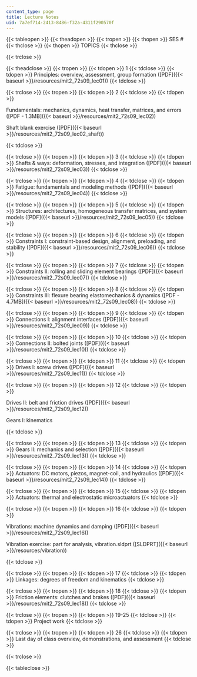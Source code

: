 ```yaml
---
content_type: page
title: Lecture Notes
uid: 7a7ef714-2413-8486-f32a-4311f290570f
---
```


{{< tableopen >}}
{{< theadopen >}}
{{< tropen >}}
{{< thopen >}}
SES #
{{< thclose >}}
{{< thopen >}}
TOPICS
{{< thclose >}}

{{< trclose >}}

{{< theadclose >}}
{{< tropen >}}
{{< tdopen >}}
1
{{< tdclose >}}
{{< tdopen >}}
Principles: overview, assessment, group formation ([PDF]({{< baseurl >}}/resources/mit2_72s09_lec01))
{{< tdclose >}}

{{< trclose >}}
{{< tropen >}}
{{< tdopen >}}
2
{{< tdclose >}}
{{< tdopen >}}


Fundamentals: mechanics, dynamics, heat transfer, matrices, and errors ([PDF - 1.3MB]({{< baseurl >}}/resources/mit2_72s09_lec02))

Shaft blank exercise ([PDF]({{< baseurl >}}/resources/mit2_72s09_lec02_shaft))


{{< tdclose >}}

{{< trclose >}}
{{< tropen >}}
{{< tdopen >}}
3
{{< tdclose >}}
{{< tdopen >}}
Shafts & ways: deformation, stresses, and integration ([PDF]({{< baseurl >}}/resources/mit2_72s09_lec03))
{{< tdclose >}}

{{< trclose >}}
{{< tropen >}}
{{< tdopen >}}
4
{{< tdclose >}}
{{< tdopen >}}
Fatigue: fundamentals and modeling methods ([PDF]({{< baseurl >}}/resources/mit2_72s09_lec04))
{{< tdclose >}}

{{< trclose >}}
{{< tropen >}}
{{< tdopen >}}
5
{{< tdclose >}}
{{< tdopen >}}
Structures: architectures, homogeneous transfer matrices, and system models ([PDF]({{< baseurl >}}/resources/mit2_72s09_lec05))
{{< tdclose >}}

{{< trclose >}}
{{< tropen >}}
{{< tdopen >}}
6
{{< tdclose >}}
{{< tdopen >}}
Constraints I: constraint-based design, alignment, preloading, and stability ([PDF]({{< baseurl >}}/resources/mit2_72s09_lec06))
{{< tdclose >}}

{{< trclose >}}
{{< tropen >}}
{{< tdopen >}}
7
{{< tdclose >}}
{{< tdopen >}}
Constraints II: rolling and sliding element bearings ([PDF]({{< baseurl >}}/resources/mit2_72s09_lec07))
{{< tdclose >}}

{{< trclose >}}
{{< tropen >}}
{{< tdopen >}}
8
{{< tdclose >}}
{{< tdopen >}}
Constraints III: flexure bearing elastomechanics & dynamics ([PDF - 4.7MB]({{< baseurl >}}/resources/mit2_72s09_lec08))
{{< tdclose >}}

{{< trclose >}}
{{< tropen >}}
{{< tdopen >}}
9
{{< tdclose >}}
{{< tdopen >}}
Connections I: alignment interfaces ([PDF]({{< baseurl >}}/resources/mit2_72s09_lec09))
{{< tdclose >}}

{{< trclose >}}
{{< tropen >}}
{{< tdopen >}}
10
{{< tdclose >}}
{{< tdopen >}}
Connections II: bolted joints ([PDF]({{< baseurl >}}/resources/mit2_72s09_lec10))
{{< tdclose >}}

{{< trclose >}}
{{< tropen >}}
{{< tdopen >}}
11
{{< tdclose >}}
{{< tdopen >}}
Drives I: screw drives ([PDF]({{< baseurl >}}/resources/mit2_72s09_lec11))
{{< tdclose >}}

{{< trclose >}}
{{< tropen >}}
{{< tdopen >}}
12
{{< tdclose >}}
{{< tdopen >}}


Drives II: belt and friction drives ([PDF]({{< baseurl >}}/resources/mit2_72s09_lec12))

Gears I: kinematics


{{< tdclose >}}

{{< trclose >}}
{{< tropen >}}
{{< tdopen >}}
13
{{< tdclose >}}
{{< tdopen >}}
Gears II: mechanics and selection ([PDF]({{< baseurl >}}/resources/mit2_72s09_lec13))
{{< tdclose >}}

{{< trclose >}}
{{< tropen >}}
{{< tdopen >}}
14
{{< tdclose >}}
{{< tdopen >}}
Actuators: DC motors, piezos, magnet-coil, and hydraulics ([PDF]({{< baseurl >}}/resources/mit2_72s09_lec14))
{{< tdclose >}}

{{< trclose >}}
{{< tropen >}}
{{< tdopen >}}
15
{{< tdclose >}}
{{< tdopen >}}
Actuators: thermal and electrostatic microactuators
{{< tdclose >}}

{{< trclose >}}
{{< tropen >}}
{{< tdopen >}}
16
{{< tdclose >}}
{{< tdopen >}}


Vibrations: machine dynamics and damping ([PDF]({{< baseurl >}}/resources/mit2_72s09_lec16))

Vibration exercise: part for analysis, vibration.sldprt ([SLDPRT]({{< baseurl >}}/resources/vibration))


{{< tdclose >}}

{{< trclose >}}
{{< tropen >}}
{{< tdopen >}}
17
{{< tdclose >}}
{{< tdopen >}}
Linkages: degrees of freedom and kinematics
{{< tdclose >}}

{{< trclose >}}
{{< tropen >}}
{{< tdopen >}}
18
{{< tdclose >}}
{{< tdopen >}}
Friction elements: clutches and brakes ([PDF]({{< baseurl >}}/resources/mit2_72s09_lec18))
{{< tdclose >}}

{{< trclose >}}
{{< tropen >}}
{{< tdopen >}}
19-25
{{< tdclose >}}
{{< tdopen >}}
Project work
{{< tdclose >}}

{{< trclose >}}
{{< tropen >}}
{{< tdopen >}}
26
{{< tdclose >}}
{{< tdopen >}}
Last day of class overview, demonstrations, and assessment
{{< tdclose >}}

{{< trclose >}}

{{< tableclose >}}